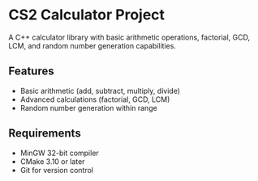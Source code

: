 # CS2 Calculator Project

A C++ calculator library with basic arithmetic operations, factorial, GCD, LCM, and random number generation capabilities.

## Features
- Basic arithmetic (add, subtract, multiply, divide)
- Advanced calculations (factorial, GCD, LCM)
- Random number generation within range

## Requirements
- MinGW 32-bit compiler
- CMake 3.10 or later
- Git for version control